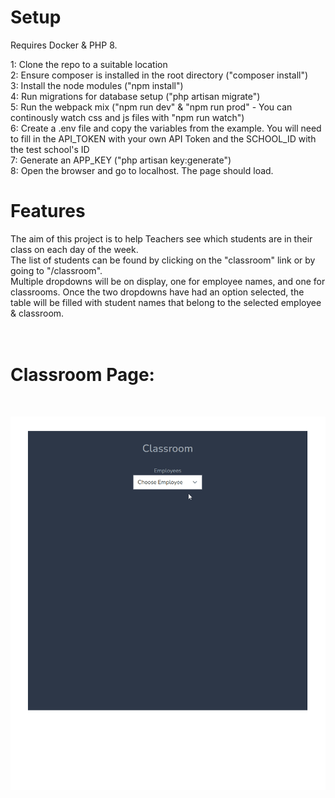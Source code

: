 <h1> Setup </h1>

Requires Docker & PHP 8.

1: Clone the repo to a suitable location <br>
2: Ensure composer is installed in the root directory ("composer install") <br>
3: Install the node modules ("npm install") <br>
4: Run migrations for database setup ("php artisan migrate") <br>
5: Run the webpack mix ("npm run dev" & "npm run prod" - You can continously watch css and js files with "npm run watch") <br>
6: Create a .env file and copy the variables from the example. You will need to fill in the API_TOKEN with your own API Token and the SCHOOL_ID with the test school's ID <br>
7: Generate an APP_KEY ("php artisan key:generate") <br>
8: Open the browser and go to localhost. The page should load.

<h1> Features </h1>
The aim of this project is to help Teachers see which students are in their class on each day of the week. <br>
The list of students can be found by clicking on the "classroom" link or by going to "/classroom". <br>
Multiple dropdowns will be on display, one for employee names, and one for classrooms. Once the two dropdowns have had an option selected, the table will be filled with student names that belong to the selected employee & classroom. <br><br><br>

<h1> Classroom Page: </h1> <br>

![](wondeshowcase.gif)
